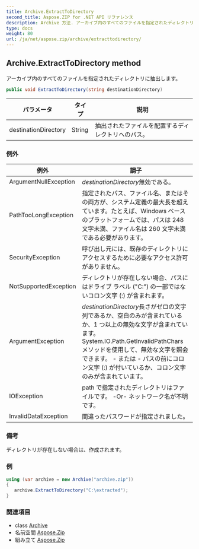 ```yaml
---
title: Archive.ExtractToDirectory
second_title: Aspose.ZIP for .NET API リファレンス
description: Archive 方法. アーカイブ内のすべてのファイルを指定されたディレクトリに抽出します
type: docs
weight: 80
url: /ja/net/aspose.zip/archive/extracttodirectory/
---
```

## Archive.ExtractToDirectory method

アーカイブ内のすべてのファイルを指定されたディレクトリに抽出します。

```csharp
public void ExtractToDirectory(string destinationDirectory)
```

| パラメータ | タイプ | 説明 |
| --- | --- | --- |
| destinationDirectory | String | 抽出されたファイルを配置するディレクトリへのパス。 |

### 例外

| 例外 | 調子 |
| --- | --- |
| ArgumentNullException | *destinationDirectory*無効である。 |
| PathTooLongException | 指定されたパス、ファイル名、またはその両方が、システム定義の最大長を超えています。たとえば、Windows ベースのプラットフォームでは、パスは 248 文字未満、ファイル名は 260 文字未満である必要があります。 |
| SecurityException | 呼び出し元には、既存のディレクトリにアクセスするために必要なアクセス許可がありません。 |
| NotSupportedException | ディレクトリが存在しない場合、パスにはドライブ ラベル ("C:\") の一部ではないコロン文字 (:) が含まれます。 |
| ArgumentException | *destinationDirectory*長さがゼロの文字列であるか、空白のみが含まれているか、1 つ以上の無効な文字が含まれています。 System.IO.Path.GetInvalidPathChars メソッドを使用して、無効な文字を照会できます。 - または - パスの前にコロン文字 (:) が付いているか、コロン文字のみが含まれています。 |
| IOException | path で指定されたディレクトリはファイルです。 -Or- ネットワーク名が不明です。 |
| InvalidDataException | 間違ったパスワードが指定されました。 |

### 備考

ディレクトリが存在しない場合は、作成されます。

### 例

```csharp
using (var archive = new Archive("archive.zip")) 
{ 
   archive.ExtractToDirectory("C:\extracted");
}
```

### 関連項目

* class [Archive](../)
* 名前空間 [Aspose.Zip](../../archive/)
* 組み立て [Aspose.Zip](../../../)


